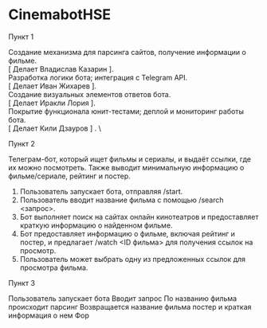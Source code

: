 # CinemabotHSE

Пункт 1

Создание механизма для парсинга сайтов, получение информации о фильме. \
[ Делает Владислав Казарин ]. \
 Разработка логики бота; интеграция с Telegram API. \
 [ Делает Иван Жихарев ]. \
 Создание визуальных элементов ответов бота. \
[ Делает Иракли Лория ]. \
Покрытие функционала юнит-тестами; деплой и мониторинг работы бота. \
[ Делает Кили Дзауров ] . \

Пункт 2

Телеграм-бот, который ищет фильмы и сериалы, и выдаёт ссылки, где их можно посмотреть. Также выводит минимальную информацию о фильме/сериале, рейтинг и постер. 
1. Пользователь запускает бота, отправляя /start.
2. Пользователь вводит название фильма с помощью /search <запрос>.
3. Бот выполняет поиск на сайтах онлайн кинотеатров и предоставляет краткую информацию о найденном фильме.
4. Бот предоставляет информацию о фильме, включая рейтинг и постер, и предлагает /watch <ID фильма> для получения ссылок на просмотр.
5. Пользователь может выбрать одну из предложенных ссылок для просмотра фильма.

Пункт 3

Пользователь запускает бота 
Вводит запрос
По названию фильма происходит парсинг
Возвращается название фильма постер и краткая информация о нем
Фор

